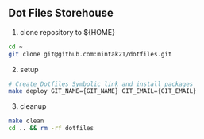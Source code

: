 ## Dot Files Storehouse

1. clone repository to ${HOME}

```sh
cd ~
git clone git@github.com:mintak21/dotfiles.git
```

2. setup

```sh
# Create Dotfiles Symbolic link and install packages
make deploy GIT_NAME={GIT_NAME} GIT_EMAIL={GIT_EMAIL}
```

3. cleanup

```sh
make clean
cd .. && rm -rf dotfiles
```

